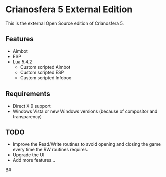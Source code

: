 # Crianosfera 5 External Edition
This is the external Open Source edition of Crianosfera 5.

## Features
- Aimbot
- ESP
- Lua 5.4.2
    - Custom scripted Aimbot
    - Custom scripted ESP
    - Custom scripted Infobox

## Requirements
- Direct X 9 support
- Windows Vista or new Windows versions (because of compositor and transparency)

## TODO
- Improve the Read/Write routines to avoid opening and closing the game every time the RW routines requires.
- Upgrade the UI
- Add more features...


B#